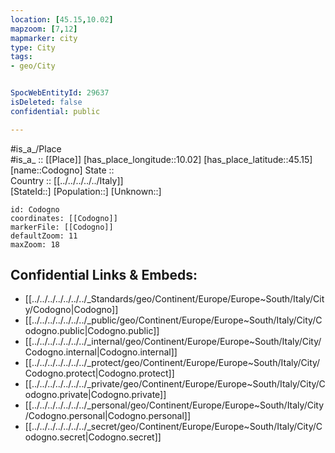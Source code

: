 ```yaml
---
location: [45.15,10.02] 
mapzoom: [7,12] 
mapmarker: city 
type: City
tags:
- geo/City


SpocWebEntityId: 29637
isDeleted: false
confidential: public

---
```

#is_a_/Place  
#is_a_ :: [[Place]] 
[has_place_longitude::10.02] 
[has_place_latitude::45.15] 
[name::Codogno] 
State ::  
Country :: [[../../../../../Italy]]  
[StateId::] 
[Population::] 
[Unknown::] 


```leaflet
id: Codogno
coordinates: [[Codogno]] 
markerFile: [[Codogno]] 
defaultZoom: 11 
maxZoom: 18
```


## Confidential Links & Embeds: 
- [[../../../../../../../_Standards/geo/Continent/Europe/Europe~South/Italy/City/Codogno|Codogno]] 
- [[../../../../../../../_public/geo/Continent/Europe/Europe~South/Italy/City/Codogno.public|Codogno.public]] 
- [[../../../../../../../_internal/geo/Continent/Europe/Europe~South/Italy/City/Codogno.internal|Codogno.internal]] 
- [[../../../../../../../_protect/geo/Continent/Europe/Europe~South/Italy/City/Codogno.protect|Codogno.protect]] 
- [[../../../../../../../_private/geo/Continent/Europe/Europe~South/Italy/City/Codogno.private|Codogno.private]] 
- [[../../../../../../../_personal/geo/Continent/Europe/Europe~South/Italy/City/Codogno.personal|Codogno.personal]] 
- [[../../../../../../../_secret/geo/Continent/Europe/Europe~South/Italy/City/Codogno.secret|Codogno.secret]] 
